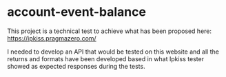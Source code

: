 # account-event-balance

This project is a technical test to achieve what has been proposed here: https://ipkiss.pragmazero.com/

I needed to develop an API that would be tested on this website and all the returns and formats have been developed based in what Ipkiss tester showed as expected responses during the tests.
